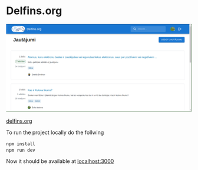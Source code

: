 # Delfins.org

![](screenshot.png)

[delfins.org](https://delfins.org)

To run the project locally do the follwing
```bash
npm install
npm run dev
```
Now it should be available at [localhost:3000](http://localhost:3000)
